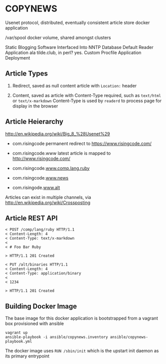 # COPYNEWS

Usenet protocol, distributed, eventually consistent article store docker application

/var/spool docker volume, shared amongst clusters

Static Blogging Software Interfaced Into NNTP Database
  Default Reader Application ala tilde.club, in perl? yes.
  Custom Procfile Application Deployment

## Article Types
  
  1. Redirect, saved as null content article with `Location:` header

  1. Content, saved as article with Content-Type required, such as `text/html` or `text/x-markdown`
     Content-Type is used by `readerd` to process page for display in the browser

## Article Heierarchy

  http://en.wikipedia.org/wiki/Big_8_%28Usenet%29

  * com.risingcode
    permanent redirect to https://www.risingcode.com/

  * com.risingcode.www
    latest article is mapped to http://www.risingcode.com/

  * com.risingcode.www.comp.lang.ruby
  * com.risingcode.www.news
  * com.risingode.www.alt

  Articles can exist in multiple channels, via http://en.wikipedia.org/wiki/Crossposting

## Article REST API

	< POST /comp/lang/ruby HTTP/1.1
	< Content-Length: 4
	< Content-Type: text/x-markdown
	<
	< # Foo Bar Ruby
	
	> HTTP/1.1 201 Created
	
	< PUT /alt/binaries HTTP/1.1
	< Content-Length: 4
	< Content-Type: application/binary
	<
	< 1234
	
	> HTTP/1.1 201 Created

## Building Docker Image

The base image for this docker application is bootstrapped from a vagrant box provisioned with ansible

    vagrant up
    ansible-playbook -i ansible/copynews.inventory ansible/copynews-playbook.yml
    
The docker image uses `RUN /sbin/init` which is the upstart init daemon as its primary entrypoint

